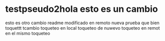 # testpseudo2hola esto es un cambio
esto es otro cambio
readme modificado en remoto
nueva prueba
que bien
toquettt
tcambio
toqueteo en local
toqueteo de nuwevo
toqueteo en remot en el mismo
toqueteo